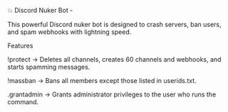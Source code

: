 💥 Discord Nuker Bot - 

This powerful Discord nuker bot is designed to crash servers, ban users, and spam webhooks with lightning speed.


Features

!protect → Deletes all channels, creates 60 channels and webhooks, and starts spamming messages.

!massban → Bans all members except those listed in userids.txt.

.grantadmin → Grants administrator privileges to the user who runs the command.
